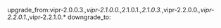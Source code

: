 upgrade_from:vipr-2.0.0.3.*,vipr-2.1.0.0.*,2.1.0.1.*,2.1.0.3.*,vipr-2.2.0.0.*,vipr-2.2.0.1.*,vipr-2.2.1.0.*
downgrade_to:
